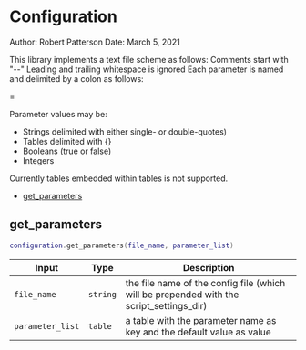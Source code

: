 # Configuration

Author: Robert Patterson
Date: March 5, 2021

This library implements a text file scheme as follows:
Comments start with "--"
Leading and trailing whitespace is ignored
Each parameter is named and delimited by a colon as follows:

<parameter-name> = <parameter-value>

Parameter values may be:

- Strings delimited with either single- or double-quotes)
- Tables delimited with {}
- Booleans (true or false)
- Integers

Currently tables embedded within tables is not supported.

- [get_parameters](#get_parameters)

## get_parameters

```lua
configuration.get_parameters(file_name, parameter_list)
```

| Input | Type | Description |
| --- | --- | --- |
| `file_name` | `string` | the file name of the config file (which will be prepended with the script_settings_dir) |
| `parameter_list` | `table` | a table with the parameter name as key and the default value as value |
